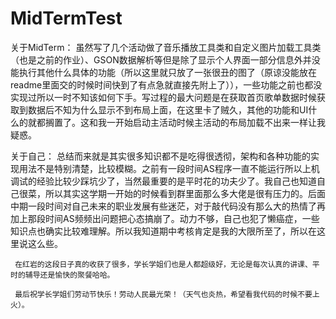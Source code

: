 # MidTermTest
关于MidTerm：
      虽然写了几个活动做了音乐播放工具类和自定义图片加载工具类（也是之前的作业）、GSON数据解析等但是除了显示个人界面一部分信息外并没能执行其他什么具体的功能（所以这里就只放了一张很丑的图了（原谅没能放在readme里面交的时候时间快到了有点急就直接先附上了）），一些功能之前也都没实现过所以一时不知该如何下手。写过程的最大问题是在获取首页歌单数据时候获取到数据后不知为什么显示不到布局上面，在这里卡了贼久，其他的功能和UI什么的就都搁置了。这和我一开始启动主活动时候主活动的布局加载不出来一样让我疑惑。

关于自己：
     总结而来就是其实很多知识都不是吃得很透彻，架构和各种功能的实现用法不是特别清楚，比较模糊。之前有一段时间AS程序一直不能运行所以上机调试的经验比较少踩坑少了，当然最重要的是平时花的功夫少了。我自己也知道自己很菜，所以其实这学期一开始的时候看到群里面那么多大佬是很有压力的。后面中期一段时间对自己未来的职业发展有些迷茫，对于敲代码没有那么大的热情了再加上那段时间AS频频出问题把心态搞崩了。动力不够，自己也犯了懒癌症，一些知识点也确实比较难理解。所以我知道期中考核肯定是我的大限所至了，所以在这里说这么些。
     
     在红岩的这段日子真的收获了很多，学长学姐们也是人都超级好，无论是每次认真的讲课、平时的辅导还是愉快的聚餐哈哈。
     
     最后祝学长学姐们劳动节快乐！劳动人民最光荣！（天气也炎热，希望看我代码的时候不要上火）。
